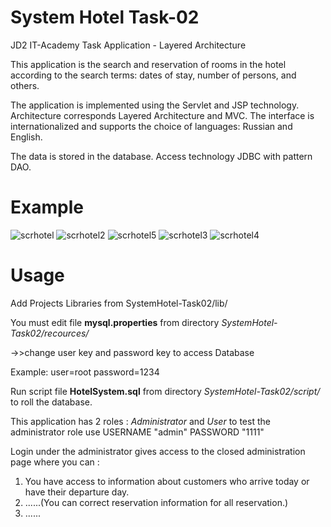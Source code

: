 # System Hotel Task-02
JD2 IT-Academy Task Application - Layered Architecture

This application is the search and reservation of rooms in the hotel according
 to the search terms: dates of stay, number of persons, and others.
 
 The application is implemented using the Servlet and JSP technology. 
 Architecture corresponds Layered Architecture and MVC.
 The interface is internationalized and supports the choice of languages: Russian and English.
 
 The data is stored in the database. Access technology JDBC with pattern DAO.
 

 # Example
 ![scrhotel](https://user-images.githubusercontent.com/42671888/45018239-4490e500-b032-11e8-9821-604c6951c314.JPG)
 ![scrhotel2](https://user-images.githubusercontent.com/42671888/45018267-570b1e80-b032-11e8-8c35-4d254605ebb4.JPG)
  ![scrhotel5](https://user-images.githubusercontent.com/42671888/45018345-8a4dad80-b032-11e8-97c2-178c5bee979f.JPG)
 ![scrhotel3](https://user-images.githubusercontent.com/42671888/45018289-65f1d100-b032-11e8-82cc-95e9227a2485.JPG)
 ![scrhotel4](https://user-images.githubusercontent.com/42671888/45018312-7a35ce00-b032-11e8-9b0d-a8b62b5bd629.JPG)

 
  # Usage
  
 Add Projects Libraries from  SystemHotel-Task02/lib/
  
 You must edit file **mysql.properties** from directory _SystemHotel-Task02/recources/_
          
   ->>change user key and password key to access Database
  
 Example:
 user=root
 password=1234
 
 Run script file **HotelSystem.sql** from directory _SystemHotel-Task02/script/_
to roll the database.

  This application has 2 roles :  _Administrator_ and _User_
  to test the administrator role use USERNAME "admin" PASSWORD "1111"
  
  Login under the administrator gives access to the closed administration page 
  where you can :
  1. You have access to information about customers who arrive today or have their departure day. 
  2. ......(You can correct reservation information for all reservation.) 
  3. ......
 
